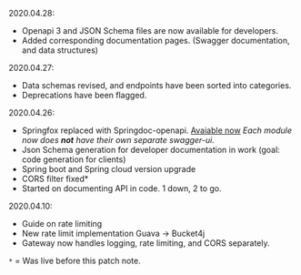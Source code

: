 2020.04.28:
- Openapi 3 and JSON Schema files are now available for developers.
- Added corresponding documentation pages. (Swagger documentation, and data structures)

2020.04.27:
- Data schemas revised, and endpoints have been sorted into categories. 
- Deprecations have been flagged.

2020.04.26:
- Springfox replaced with Springdoc-openapi. [Avaiable now](https://hazizz.duckdns.org:9000/swagger-ui.html) *Each module now does **not** have their own separate swagger-ui.*
- Json Schema generation for developer documentation in work (goal: code generation for clients)
- Spring boot and Spring cloud version upgrade
- CORS filter fixed*
- Started on documenting API in code. 1 down, 2 to go.

2020.04.10:
- Guide on rate limiting
- New rate limit implementation Guava -> Bucket4j
- Gateway now handles logging, rate limiting, and CORS separately.

`*` = Was live before this patch note.